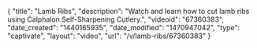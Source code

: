 {
    "title": "Lamb Ribs",
    "description": "Watch and learn how to cut lamb ribs using Calphalon Self-Sharpening Cutlery.",
    "videoid": "67360383",
    "date_created": "1440165935",
    "date_modified": "1470947042",
    "type": "captivate",
    "layout": "video",
    "url": "\/v\/lamb-ribs\/67360383"
}